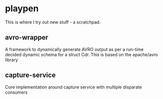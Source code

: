 # playpen
This is where I try out new stuff - a scratchpad. 

## avro-wrapper
A framework to dynamically generate AVRO output 
as per a run-time decided dynamic schema 
for a struct Cdr. 
This is based on the apache/avro library

## capture-service
Core implementation around capture service with multiple disparate consumers
